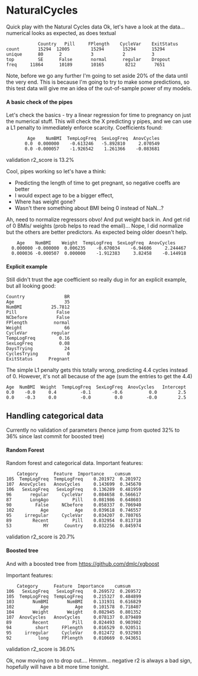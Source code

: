 # NaturalCycles
Quick play with the Natural Cycles data Ok, let's have a look at the data... 
numerical looks as expected, as does textual

                Country   Pill     FPlength    CycleVar    ExitStatus
    count       15294  12005        15294       15294      15294
    unique      80      2           3           2          3
    top         SE      False       normal      regular    Dropout
    freq     11864      10189       10165        8212       7651

Note, before we go any further I'm going to set aside 20% of the data until the very end.
This is because I'm going to try to make some predictions, so this test data will give me 
an idea of the out-of-sample power of my models.

#### A basic check of the pipes

Let's check the basics - try a linear regression for time to pregnancy on just 
the numerical stuff. This will check the X predicting y pipes, and we can use a L1 
penalty to immediately enforce scarcity. Coefficients found:

            Age    NumBMI  TempLogFreq  SexLogFreq  AnovCycles 
           0.0  0.000000    -0.613246   -5.892810     2.070549
           0.0 -0.000057    -1.926542    1.261366    -0.083681

validation r2_score is 13.2%

Cool, pipes working so let's have a think: 
* Predicting the length of time to get pregnant, so negative coeffs are better
* I would expect age to be a bigger effect,
* Where has weight gone?
* Wasn't there something about BMI being 0 instead of NaN...?

Ah, need to normalize regressors obvo! And put weight back in. And get rid of 0 BMIs/ weights
(prob helps to read the email)... Nope, I did normalize but the others are better predictors.
As expected being older doesn't help.

        Age    NumBMI    Weight  TempLogFreq  SexLogFreq  AnovCycles 
      0.000000 -0.000000  0.006235    -0.670034    -6.94606     2.244467
      0.000036 -0.000507  0.000000    -1.912383     3.82458    -0.144918
      
#### Explicit example

Still didn't trust the age coefficient so really dug in for an explicit example, but all 
looking good:

    Country               BR
    Age                   35
    NumBMI           25.7812
    Pill               False
    NCbefore           False
    FPlength          normal
    Weight                66
    CycleVar         regular
    TempLogFreq         0.16
    SexLogFreq          0.08
    DaysTrying            24
    CyclesTrying           0
    ExitStatus      Pregnant

The simple L1 penalty gets this totally wrong, predicting 4.4 cycles instead of 0. However, 
it's not all because of the age (sum the entries to get the 4.4)

    Age  NumBMI  Weight  TempLogFreq  SexLogFreq  AnovCycles   Intercept
    0.0    -0.0     0.4         -0.1        -0.6          0.0        2.5
    0.0    -0.3     0.0         -0.0         0.0         -0.0        2.5

## Handling categorical data
Currently no validation of parameters (hence jump from quoted 32% to 36% since last commit for boosted tree)

#### Random Forest
Random forest and categorical data. Important features:

        Category      Feature  Importance    cumsum
    105  TempLogFreq  TempLogFreq    0.201972  0.201972
    107  AnovCycles   AnovCycles     0.143699  0.345670
    106   SexLogFreq   SexLogFreq    0.136289  0.481959
    96       regular     CycleVar    0.084658  0.566617
    87       LongAgo         Pill    0.081986  0.648603
    90         False     NCbefore    0.058337  0.706940
    102          Age          Age    0.039618  0.746557
    95     irregular     CycleVar    0.034207  0.780765
    89        Recent         Pill    0.032954  0.813718
    53            MY      Country    0.032256  0.845974

validation r2_score is 20.7%

#### Boosted tree
And with a boosted tree from https://github.com/dmlc/xgboost

Important features:

        Category      Feature  Importance    cumsum
    106   SexLogFreq   SexLogFreq    0.269572  0.269572
    105  TempLogFreq  TempLogFreq    0.215327  0.484899
    103       NumBMI       NumBMI    0.131931  0.616829
    102          Age          Age    0.101578  0.718407
    104       Weight       Weight    0.082945  0.801352
    107  AnovCycles   AnovCycles     0.078137  0.879489
    89        Recent         Pill    0.024493  0.903982
    94         short     FPlength    0.016529  0.920511
    95     irregular     CycleVar    0.012472  0.932983
    92          long     FPlength    0.010669  0.943651

validation r2_score is 36.0%


Ok, now moving on to drop out.... Hmmm... negative r2 is always
a bad sign, hopefully will have a bit more time tonight.

    